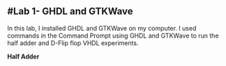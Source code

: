 #Lab 1- GHDL and GTKWave
---
In this lab, I installed GHDL and GTKWave on my computer. I used commands in the Command Prompt using GHDL and GTKWave to run the half adder and D-Flip flop VHDL experiments.

**Half Adder**



